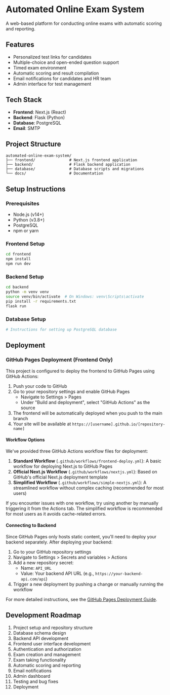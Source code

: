 # Automated Online Exam System

A web-based platform for conducting online exams with automatic scoring and reporting.

## Features

- Personalized test links for candidates
- Multiple-choice and open-ended question support
- Timed exam environment
- Automatic scoring and result compilation
- Email notifications for candidates and HR team
- Admin interface for test management

## Tech Stack

- **Frontend**: Next.js (React)
- **Backend**: Flask (Python)
- **Database**: PostgreSQL
- **Email**: SMTP

## Project Structure

```
automated-online-exam-system/
├── frontend/               # Next.js frontend application
├── backend/                # Flask backend application
├── database/               # Database scripts and migrations
└── docs/                   # Documentation
```

## Setup Instructions

### Prerequisites
- Node.js (v14+)
- Python (v3.8+)
- PostgreSQL
- npm or yarn

### Frontend Setup
```bash
cd frontend
npm install
npm run dev
```

### Backend Setup
```bash
cd backend
python -m venv venv
source venv/bin/activate  # On Windows: venv\Scripts\activate
pip install -r requirements.txt
flask run
```

### Database Setup
```bash
# Instructions for setting up PostgreSQL database
```

## Deployment

### GitHub Pages Deployment (Frontend Only)

This project is configured to deploy the frontend to GitHub Pages using GitHub Actions:

1. Push your code to GitHub
2. Go to your repository settings and enable GitHub Pages
   - Navigate to Settings > Pages
   - Under "Build and deployment", select "GitHub Actions" as the source
3. The frontend will be automatically deployed when you push to the main branch
4. Your site will be available at `https://[username].github.io/[repository-name]`

#### Workflow Options

We've provided three GitHub Actions workflow files for deployment:

1. **Standard Workflow** (`.github/workflows/frontend-deploy.yml`): A basic workflow for deploying Next.js to GitHub Pages
2. **Official Next.js Workflow** (`.github/workflows/nextjs.yml`): Based on GitHub's official Next.js deployment template
3. **Simplified Workflow** (`.github/workflows/simple-nextjs.yml`): A streamlined workflow without complex caching (recommended for most users)

If you encounter issues with one workflow, try using another by manually triggering it from the Actions tab. The simplified workflow is recommended for most users as it avoids cache-related errors.

#### Connecting to Backend

Since GitHub Pages only hosts static content, you'll need to deploy your backend separately. After deploying your backend:

1. Go to your GitHub repository settings
2. Navigate to Settings > Secrets and variables > Actions
3. Add a new repository secret:
   - Name: `API_URL`
   - Value: Your backend API URL (e.g., `https://your-backend-api.com/api`)
4. Trigger a new deployment by pushing a change or manually running the workflow

For more detailed instructions, see the [GitHub Pages Deployment Guide](docs/github-pages-deployment.md).

## Development Roadmap

1. Project setup and repository structure
2. Database schema design
3. Backend API development
4. Frontend user interface development
5. Authentication and authorization
6. Exam creation and management
7. Exam taking functionality
8. Automatic scoring and reporting
9. Email notifications
10. Admin dashboard
11. Testing and bug fixes
12. Deployment 